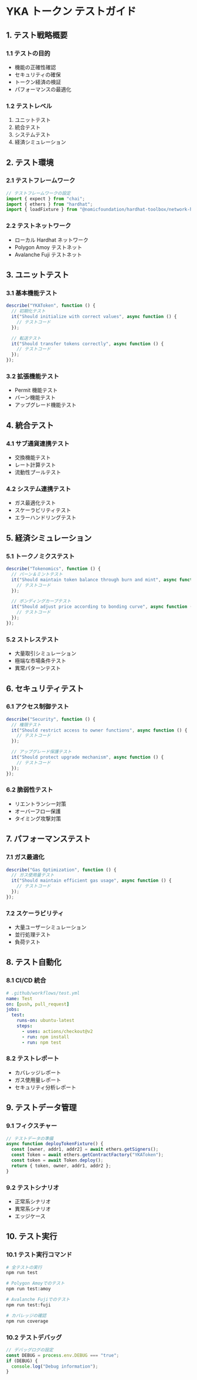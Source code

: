 # YKA トークン テストガイド

## 1. テスト戦略概要

### 1.1 テストの目的

- 機能の正確性確認
- セキュリティの確保
- トークン経済の検証
- パフォーマンスの最適化

### 1.2 テストレベル

1. ユニットテスト
2. 統合テスト
3. システムテスト
4. 経済シミュレーション

## 2. テスト環境

### 2.1 テストフレームワーク

```typescript
// テストフレームワークの設定
import { expect } from "chai";
import { ethers } from "hardhat";
import { loadFixture } from "@nomicfoundation/hardhat-toolbox/network-helpers";
```

### 2.2 テストネットワーク

- ローカル Hardhat ネットワーク
- Polygon Amoy テストネット
- Avalanche Fuji テストネット

## 3. ユニットテスト

### 3.1 基本機能テスト

```typescript
describe("YKAToken", function () {
  // 初期化テスト
  it("Should initialize with correct values", async function () {
    // テストコード
  });

  // 転送テスト
  it("Should transfer tokens correctly", async function () {
    // テストコード
  });
});
```

### 3.2 拡張機能テスト

- Permit 機能テスト
- バーン機能テスト
- アップグレード機能テスト

## 4. 統合テスト

### 4.1 サブ通貨連携テスト

- 交換機能テスト
- レート計算テスト
- 流動性プールテスト

### 4.2 システム連携テスト

- ガス最適化テスト
- スケーラビリティテスト
- エラーハンドリングテスト

## 5. 経済シミュレーション

### 5.1 トークノミクステスト

```typescript
describe("Tokenomics", function () {
  // バーン＆ミントテスト
  it("Should maintain token balance through burn and mint", async function () {
    // テストコード
  });

  // ボンディングカーブテスト
  it("Should adjust price according to bonding curve", async function () {
    // テストコード
  });
});
```

### 5.2 ストレステスト

- 大量取引シミュレーション
- 極端な市場条件テスト
- 異常パターンテスト

## 6. セキュリティテスト

### 6.1 アクセス制御テスト

```typescript
describe("Security", function () {
  // 権限テスト
  it("Should restrict access to owner functions", async function () {
    // テストコード
  });

  // アップグレード保護テスト
  it("Should protect upgrade mechanism", async function () {
    // テストコード
  });
});
```

### 6.2 脆弱性テスト

- リエントランシー対策
- オーバーフロー保護
- タイミング攻撃対策

## 7. パフォーマンステスト

### 7.1 ガス最適化

```typescript
describe("Gas Optimization", function () {
  // ガス使用量テスト
  it("Should maintain efficient gas usage", async function () {
    // テストコード
  });
});
```

### 7.2 スケーラビリティ

- 大量ユーザーシミュレーション
- 並行処理テスト
- 負荷テスト

## 8. テスト自動化

### 8.1 CI/CD 統合

```yaml
# .github/workflows/test.yml
name: Test
on: [push, pull_request]
jobs:
  test:
    runs-on: ubuntu-latest
    steps:
      - uses: actions/checkout@v2
      - run: npm install
      - run: npm test
```

### 8.2 テストレポート

- カバレッジレポート
- ガス使用量レポート
- セキュリティ分析レポート

## 9. テストデータ管理

### 9.1 フィクスチャー

```typescript
// テストデータの準備
async function deployTokenFixture() {
  const [owner, addr1, addr2] = await ethers.getSigners();
  const Token = await ethers.getContractFactory("YKAToken");
  const token = await Token.deploy();
  return { token, owner, addr1, addr2 };
}
```

### 9.2 テストシナリオ

- 正常系シナリオ
- 異常系シナリオ
- エッジケース

## 10. テスト実行

### 10.1 テスト実行コマンド

```bash
# 全テストの実行
npm run test

# Polygon Amoyでのテスト
npm run test:amoy

# Avalanche Fujiでのテスト
npm run test:fuji

# カバレッジの確認
npm run coverage
```

### 10.2 テストデバッグ

```typescript
// デバッグログの設定
const DEBUG = process.env.DEBUG === "true";
if (DEBUG) {
  console.log("Debug information");
}
```
